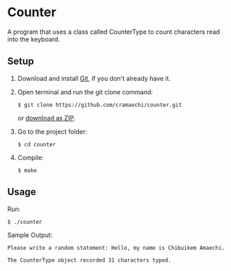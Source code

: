 # Counter
A program that uses a class called CounterType to count characters read into the keyboard.

## Setup
1. Download and install [Git](https://git-scm.com/downloads), if you don't already have it.

2. Open terminal and run the git clone command:

   ```
   $ git clone https://github.com/cramaechi/counter.git
   ```
    or [download as ZIP](https://github.com/cramaechi/counter/archive/master.zip).

3. Go to the project folder:

   ```
   $ cd counter
   ```

4. Compile:

   ```
   $ make
   ```
   
## Usage
Run:

```
$ ./counter
```

Sample Output:
```
Please write a random statement: Hello, my name is Chibuikem Amaechi.                                             
                                                                                                                  
The CounterType object recorded 31 characters typed. 
```
